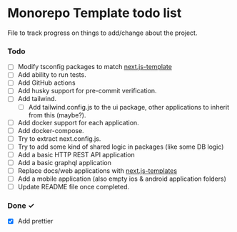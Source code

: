 # Monorepo Template todo list

File to track progress on things to add/change about the project.


### Todo

- [ ] Modify tsconfig packages to match [next.js-template](https://github.com/reeceRose/next.js-template)
- [ ] Add ability to run tests.
- [ ] Add GitHub actions
- [ ] Add husky support for pre-commit verification.
- [ ] Add tailwind.
  - [ ] Add tailwind.config.js to the ui package, other applications to inherit from this (maybe?).
- [ ] Add docker support for each application.
- [ ] Add docker-compose.
- [ ] Try to extract next.config.js.
- [ ] Try to add some kind of shared logic in packages (like some DB logic)
- [ ] Add a basic HTTP REST API application
- [ ] Add a basic graphql application
- [ ] Replace docs/web applications with [next.js-templates]([https://](https://github.com/reeceRose/next.js-template))
- [ ] Add a mobile application (also empty ios & android application folders)
- [ ] Update README file once completed.

### Done ✓

- [x] Add prettier  